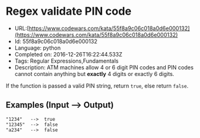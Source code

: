 # Regex validate PIN code

 - URL:[https://www.codewars.com/kata/55f8a9c06c018a0d6e000132](https://www.codewars.com/kata/55f8a9c06c018a0d6e000132)
 - Id: 55f8a9c06c018a0d6e000132
 - Language: python
 - Completed on: 2016-12-26T16:22:44.533Z
 - Tags: Regular Expressions,Fundamentals
 - Description:
ATM machines allow 4 or 6 digit PIN codes and PIN codes cannot contain anything but **exactly** 4 digits or exactly 6 digits. 

If the function is passed a valid PIN string, return `true`, else return `false`.

## Examples (**Input --> Output)**
```
"1234"   -->  true
"12345"  -->  false
"a234"   -->  false
```

